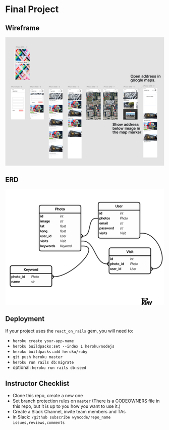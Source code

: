 # Final Project

## Wireframe

![Wireframe Example](readme_assets/wireframe.png)

## ERD

![ERD Example](readme_assets/erd.png)

## Deployment

If your project uses the `react_on_rails` gem, you will need to:

- `heroku create your-app-name`
- `heroku buildpacks:set --index 1 heroku/nodejs`
- `heroku buildpacks:add heroku/ruby`
- `git push heroku master`
- `heroku run rails db:migrate`
- optional: `heroku run rails db:seed`

## Instructor Checklist

- Clone this repo, create a new one
- Set branch protection rules on `master` (There is a CODEOWNERS file in this repo, but it is up to you how you want to use it.)
- Create a Slack Channel, invite team members and TAs
- in Slack: `/github subscribe wyncode/repo_name issues,reviews,comments`
